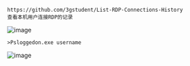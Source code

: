 	https://github.com/3gstudent/List-RDP-Connections-History
	查看本机用户连接RDP的记录
![image](/assets/Pentest_Note/master/img/161.png)

	>Psloggedon.exe username
![image](/assets/Pentest_Note/master/img/162.png)
